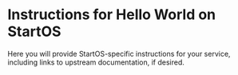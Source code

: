 # Instructions for Hello World on StartOS

Here you will provide StartOS-specific instructions for your service, including links to upstream documentation, if desired.
